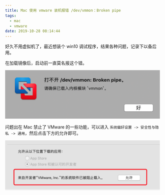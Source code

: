 ```yaml
---
title: Mac 使用 vmware 装机报错 /dev/vmmon：Broken pipe
tags:
  - mac
  - vmware
date: 2019-10-28 08:14:44
---
```



好久不用虚拟机了，最近想装个 win10 调试程序，结果各种问题，记录下以备后用。

<!-- more -->
<!-- toc -->

在加载镜像后，启动前一直莫名报这个错。

![1](https://raw.githubusercontent.com/wxnacy/image/master/blog/vm-error1.png)

问题出在 Mac 禁止了 VMware 的一些功能，可以进入 `系统偏好设置 -> 安全性与隐私 -> 通用`，然后点击下方的允许即可。

![2](https://raw.githubusercontent.com/wxnacy/image/master/blog/vm-error2.png)
